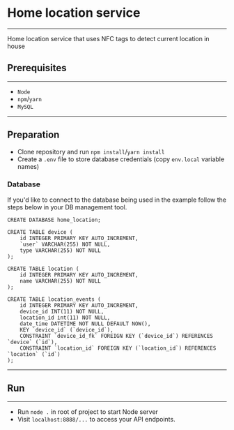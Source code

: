 # Home location service

---

Home location service that uses NFC tags to detect current location in house

## Prerequisites

---

- `Node`
- `npm`/`yarn`
- `MySQL`
---

## Preparation

- Clone repository and run `npm install`/`yarn install`
- Create a `.env` file to store database credentials (copy `env.local` variable names)

### Database

If you'd like to connect to the database being used in the example follow the steps below in your DB management tool.

```mysql
CREATE DATABASE home_location;

CREATE TABLE device (
    id INTEGER PRIMARY KEY AUTO_INCREMENT,
    `user` VARCHAR(255) NOT NULL,
    type VARCHAR(255) NOT NULL
);

CREATE TABLE location (
    id INTEGER PRIMARY KEY AUTO_INCREMENT,
    name VARCHAR(255) NOT NULL
);

CREATE TABLE location_events (
    id INTEGER PRIMARY KEY AUTO_INCREMENT,
    device_id INT(11) NOT NULL,
    location_id int(11) NOT NULL,
    date_time DATETIME NOT NULL DEFAULT NOW(),
    KEY `device_id` (`device_id`),
    CONSTRAINT `device_id_fk` FOREIGN KEY (`device_id`) REFERENCES `device` (`id`),
    CONSTRAINT `location_id` FOREIGN KEY (`location_id`) REFERENCES `location` (`id`)
);
```
---

## Run

---

- Run ``node .`` in root of project to start Node server
- Visit `localhost:8888/...` to access your API endpoints.



